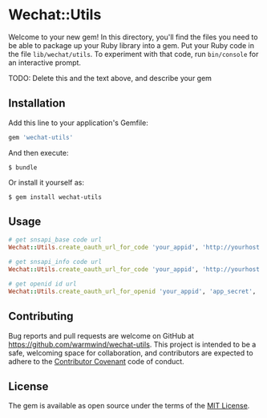 # Wechat::Utils

Welcome to your new gem! In this directory, you'll find the files you need to be able to package up your Ruby library into a gem. Put your Ruby code in the file `lib/wechat/utils`. To experiment with that code, run `bin/console` for an interactive prompt.

TODO: Delete this and the text above, and describe your gem

## Installation

Add this line to your application's Gemfile:

```ruby
gem 'wechat-utils'
```

And then execute:

    $ bundle

Or install it yourself as:

    $ gem install wechat-utils

## Usage

```ruby
# get snsapi_base code url
Wechat::Utils.create_oauth_url_for_code 'your_appid', 'http://yourhost.com', false, 'custom_state'

# get snsapi_info code url
Wechat::Utils.create_oauth_url_for_code 'your_appid', 'http://yourhost.com', true, 'custom_state'

# get openid id url
Wechat::Utils.create_oauth_url_for_openid 'your_appid', 'app_secret', 'code'
```


## Contributing

Bug reports and pull requests are welcome on GitHub at https://github.com/warmwind/wechat-utils. This project is intended to be a safe, welcoming space for collaboration, and contributors are expected to adhere to the [Contributor Covenant](contributor-covenant.org) code of conduct.


## License

The gem is available as open source under the terms of the [MIT License](http://opensource.org/licenses/MIT).

